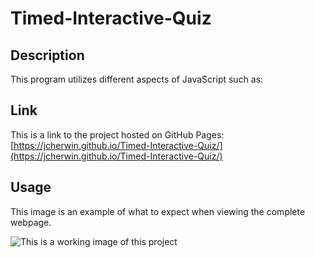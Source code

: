 # Timed-Interactive-Quiz

## Description



This program utilizes different aspects of JavaScript such as:  

## Link

This is a link to the project hosted on GitHub Pages: [https://jcherwin.github.io/Timed-Interactive-Quiz/](https://jcherwin.github.io/Timed-Interactive-Quiz/)

## Usage

This image is an example of what to expect when viewing the complete webpage.

![This is a working image of this project](assets/images/demo-screenshot.png)
